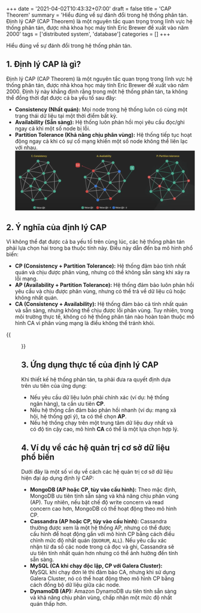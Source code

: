 +++
date = '2021-04-02T10:43:32+07:00'
draft = false
title = 'CAP Theorem'
summary = 'Hiểu đúng về sự đánh đổi trong hệ thống phân tán. Định lý CAP (CAP Theorem) là một nguyên tắc quan trọng trong lĩnh vực hệ thống phân tán, được nhà khoa học máy tính Eric Brewer đề xuất vào năm 2000'
tags = ['distributed system', 'database']
categories = []
+++

Hiểu đúng về sự đánh đổi trong hệ thống phân tán.

## 1. Định lý CAP là gì?

Định lý CAP (CAP Theorem) là một nguyên tắc quan trọng trong lĩnh vực hệ thống phân tán, được nhà khoa học máy tính Eric Brewer đề xuất vào năm 2000. Định lý này khẳng định rằng trong một hệ thống phân tán, ta không thể đồng thời đạt được cả ba yếu tố sau đây:

- **Consistency (Nhất quán):** Mọi node trong hệ thống luôn có cùng một trạng thái dữ liệu tại một thời điểm bất kỳ.
- **Availability (Sẵn sàng):** Hệ thống luôn phản hồi mọi yêu cầu đọc/ghi ngay cả khi một số node bị lỗi.
- **Partition Tolerance (Khả năng chịu phân vùng):** Hệ thống tiếp tục hoạt động ngay cả khi có sự cố mạng khiến một số node không thể liên lạc với nhau.
![](image2.png)
## 2. Ý nghĩa của định lý CAP

Vì không thể đạt được cả ba yếu tố trên cùng lúc, các hệ thống phân tán phải lựa chọn hai trong ba thuộc tính này. Điều này dẫn đến ba mô hình phổ biến:

- **CP (Consistency + Partition Tolerance):** Hệ thống đảm bảo tính nhất quán và chịu được phân vùng, nhưng có thể không sẵn sàng khi xảy ra lỗi mạng.
- **AP (Availability + Partition Tolerance):** Hệ thống đảm bảo luôn phản hồi yêu cầu và chịu được phân vùng, nhưng có thể trả về dữ liệu cũ hoặc không nhất quán.
- **CA (Consistency + Availability):** Hệ thống đảm bảo cả tính nhất quán và sẵn sàng, nhưng không thể chịu được lỗi phân vùng. Tuy nhiên, trong môi trường thực tế, không có hệ thống phân tán nào hoàn toàn thuộc mô hình CA vì phân vùng mạng là điều không thể tránh khỏi.

{{<figure src="./image1.png" width="500px" class="center">}}

## 3. Ứng dụng thực tế của định lý CAP

Khi thiết kế hệ thống phân tán, ta phải đưa ra quyết định dựa trên ưu tiên của ứng dụng:

- Nếu yêu cầu dữ liệu luôn phải chính xác (ví dụ: hệ thống ngân hàng), ta cần ưu tiên **CP**.
- Nếu hệ thống cần đảm bảo phản hồi nhanh (ví dụ: mạng xã hội, hệ thống gợi ý), ta có thể chọn **AP**.
- Nếu hệ thống chạy trên một trung tâm dữ liệu duy nhất và có độ tin cậy cao, mô hình **CA** có thể là một lựa chọn hợp lý.

## 4. Ví dụ về các hệ quản trị cơ sở dữ liệu phổ biến

Dưới đây là một số ví dụ về cách các hệ quản trị cơ sở dữ liệu hiện đại áp dụng định lý CAP:

- **MongoDB (AP hoặc CP, tùy vào cấu hình):** Theo mặc định, MongoDB ưu tiên tính sẵn sàng và khả năng chịu phân vùng (AP). Tuy nhiên, nếu bật chế độ write concern và read concern cao hơn, MongoDB có thể hoạt động theo mô hình CP.
- **Cassandra (AP hoặc CP, tùy vào cấu hình):** Cassandra thường được xem là một hệ thống AP, nhưng có thể được cấu hình để hoạt động gần với mô hình CP bằng cách điều chỉnh mức độ nhất quán (`QUORUM`, `ALL`). Nếu yêu cầu xác nhận từ đa số các node trong cả đọc và ghi, Cassandra sẽ ưu tiên tính nhất quán hơn nhưng có thể ảnh hưởng đến tính sẵn sàng.
- **MySQL (CA khi chạy độc lập, CP với Galera Cluster):** MySQL khi chạy đơn lẻ thì đảm bảo CA, nhưng khi sử dụng Galera Cluster, nó có thể hoạt động theo mô hình CP bằng cách đồng bộ dữ liệu giữa các node.
- **DynamoDB (AP):** Amazon DynamoDB ưu tiên tính sẵn sàng và khả năng chịu phân vùng, chấp nhận một mức độ nhất quán thấp hơn.
